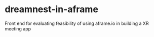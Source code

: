 # dreamnest-in-aframe
Front end for evaluating feasibility of using aframe.io in building a XR meeting app
